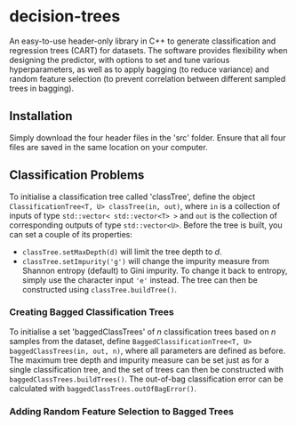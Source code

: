 # decision-trees
An easy-to-use header-only library in C++ to generate classification and regression trees (CART) for datasets. The software provides flexibility when designing the predictor, with options to set and tune various hyperparameters, as well as to apply bagging (to reduce variance) and random feature selection (to prevent correlation between different sampled trees in bagging).

## Installation
Simply download the four header files in the 'src' folder. Ensure that all four files are saved in the same location on your computer.

## Classification Problems
To initialise a classification tree called 'classTree', define the object `ClassificationTree<T, U> classTree(in, out)`, where `in` is a collection of inputs of type `std::vector< std::vector<T> >` and `out` is the collection of corresponding outputs of type `std::vector<U>`. 
Before the tree is built, you can set a couple of its properties:
* `classTree.setMaxDepth(d)` will limit the tree depth to *d*.
* `classTree.setImpurity('g')` will change the impurity measure from Shannon entropy (default) to Gini impurity. To change it back to entropy, simply use the character input `'e'` instead.
The tree can then be constructed using `classTree.buildTree()`.

### Creating Bagged Classification Trees
To initialise a set 'baggedClassTrees' of *n* classification trees based on *n* samples from the dataset, define `BaggedClassificationTree<T, U> baggedClassTrees(in, out, n)`, where all parameters are defined as before. The maximum tree depth and impurity measure can be set just as for a single classification tree, and the set of trees can then be constructed with `baggedClassTrees.buildTrees()`. The out-of-bag classification error can be calculated with `baggedClassTrees.outOfBagError()`.

### Adding Random Feature Selection to Bagged Trees


